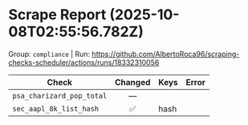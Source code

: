 # Scrape Report (2025-10-08T02:55:56.782Z)

Group: `compliance`  |  Run: https://github.com/AlbertoRoca96/scraping-checks-scheduler/actions/runs/18332310056

| Check | Changed | Keys | Error |
|---|:---:|:--|:--|
| `psa_charizard_pop_total` | — |  |  |
| `sec_aapl_8k_list_hash` | ✅ | hash |  |
